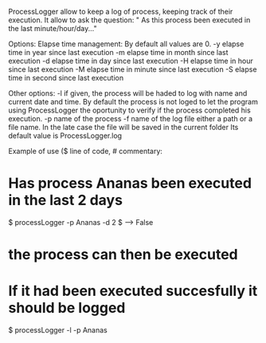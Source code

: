  ProcessLogger allow to keep a log of process, keeping track of their execution.
 It allow to ask the question:
   \" As this process been executed in the last minute/hour/day...\"

Options:
 Elapse time management:
   By default all values are 0.
  -y elapse time in year since last execution
  -m elapse time in month since last execution
  -d elapse time in day since last execution
  -H elapse time in hour since last execution
  -M elapse time in minute since last execution
  -S elapse time in second since last execution
 
 Other options:
  -l if given, the process will be haded to log with name and current date
     and time. By default the process is not loged to let the program
     using ProcessLogger the oportunity to verify if the process
     completed his execution.
  -p name of the process 
  -f name of the log file
     either a path or a file name.
     In the late case the file will be saved in the current folder
     Its default value is ProcessLogger.log

Example of use ($ line of code, # commentary:
  # Has process Ananas been executed in the last 2 days 
  $ processLogger -p Ananas -d 2
  $ --> False
  # the process can then be executed
  # If it had been executed succesfully it should be logged
  $ processLogger -l -p Ananas
